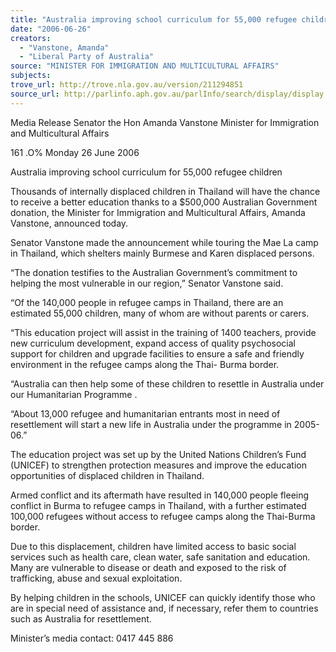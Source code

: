 ```yaml
---
title: "Australia improving school curriculum for 55,000 refugee children."
date: "2006-06-26"
creators:
  - "Vanstone, Amanda"
  - "Liberal Party of Australia"
source: "MINISTER FOR IMMIGRATION AND MULTICULTURAL AFFAIRS"
subjects:
trove_url: http://trove.nla.gov.au/version/211294851
source_url: http://parlinfo.aph.gov.au/parlInfo/search/display/display.w3p;query=Id%3A%22media/pressrel/J13K6%22
---
```


  Media Release  Senator the Hon Amanda Vanstone  Minister for Immigration and Multicultural Affairs 

  161 .O% Monday 26 June 2006 

  Australia improving school curriculum for 55,000 refugee children 

  Thousands of internally displaced children in Thailand will have the chance to receive a  better education thanks to a $500,000 Australian Government donation, the Minister for  Immigration and Multicultural Affairs, Amanda Vanstone, announced today. 

  Senator Vanstone made the announcement while touring the Mae La camp in Thailand,  which shelters mainly Burmese and Karen displaced persons. 

  “The donation testifies to the Australian Government’s commitment to helping the most  vulnerable in our region,” Senator Vanstone said. 

  “Of the 140,000 people in refugee camps in Thailand, there are an estimated 55,000  children, many of whom are without parents or carers. 

  “This education project will assist in the training of 1400 teachers, provide new curriculum  development, expand access of quality psychosocial support for children and upgrade  facilities to ensure a safe and friendly environment in the refugee camps along the Thai-  Burma border. 

  “Australia can then help some of these children to resettle in Australia under our  Humanitarian Programme . 

  “About 13,000 refugee and humanitarian entrants most in need of resettlement will start a  new life in Australia under the programme in 2005-06.” 

  The education project was set up by the United Nations Children’s Fund (UNICEF) to  strengthen protection measures and improve the education opportunities of displaced  children in Thailand. 

  Armed conflict and its aftermath have resulted in 140,000 people fleeing conflict in Burma  to refugee camps in Thailand, with a further estimated 100,000 refugees without access to  refugee camps along the Thai-Burma border. 

  Due to this displacement, children have limited access to basic social services such as  health care, clean water, safe sanitation and education. Many are vulnerable to disease or  death and exposed to the risk of trafficking, abuse and sexual exploitation. 

  By helping children in the schools, UNICEF can quickly identify those who are in special  need of assistance and, if necessary, refer them to countries such as Australia for  resettlement. 

  Minister’s media contact: 0417 445 886 

